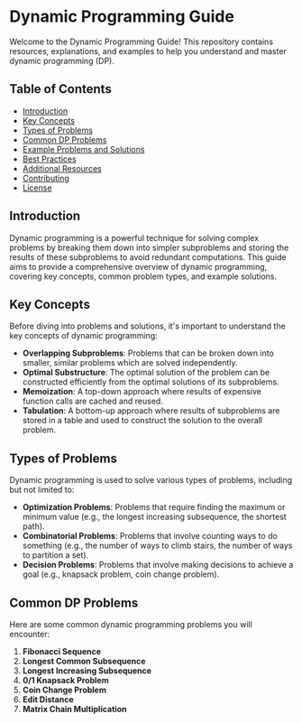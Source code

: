 # Dynamic Programming Guide

Welcome to the Dynamic Programming Guide! This repository contains resources, explanations, and examples to help you understand and master dynamic programming (DP).

## Table of Contents

- [Introduction](#introduction)
- [Key Concepts](#key-concepts)
- [Types of Problems](#types-of-problems)
- [Common DP Problems](#common-dp-problems)
- [Example Problems and Solutions](#example-problems-and-solutions)
- [Best Practices](#best-practices)
- [Additional Resources](#additional-resources)
- [Contributing](#contributing)
- [License](#license)

## Introduction

Dynamic programming is a powerful technique for solving complex problems by breaking them down into simpler subproblems and storing the results of these subproblems to avoid redundant computations. This guide aims to provide a comprehensive overview of dynamic programming, covering key concepts, common problem types, and example solutions.

## Key Concepts

Before diving into problems and solutions, it's important to understand the key concepts of dynamic programming:

- **Overlapping Subproblems**: Problems that can be broken down into smaller, similar problems which are solved independently.
- **Optimal Substructure**: The optimal solution of the problem can be constructed efficiently from the optimal solutions of its subproblems.
- **Memoization**: A top-down approach where results of expensive function calls are cached and reused.
- **Tabulation**: A bottom-up approach where results of subproblems are stored in a table and used to construct the solution to the overall problem.

## Types of Problems

Dynamic programming is used to solve various types of problems, including but not limited to:

- **Optimization Problems**: Problems that require finding the maximum or minimum value (e.g., the longest increasing subsequence, the shortest path).
- **Combinatorial Problems**: Problems that involve counting ways to do something (e.g., the number of ways to climb stairs, the number of ways to partition a set).
- **Decision Problems**: Problems that involve making decisions to achieve a goal (e.g., knapsack problem, coin change problem).

## Common DP Problems

Here are some common dynamic programming problems you will encounter:

1. **Fibonacci Sequence**
2. **Longest Common Subsequence**
3. **Longest Increasing Subsequence**
4. **0/1 Knapsack Problem**
5. **Coin Change Problem**
6. **Edit Distance**
7. **Matrix Chain Multiplication**
